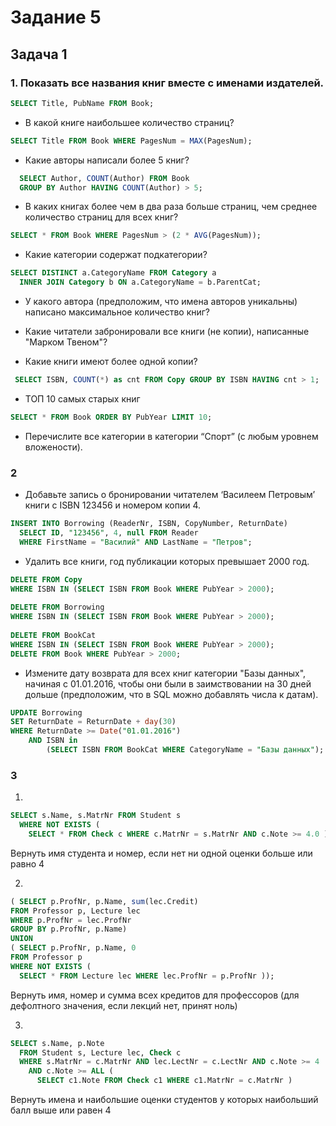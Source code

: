# Задание 5

## Задача 1

### 1. Показать все названия книг вместе с именами издателей.

```sql
SELECT Title, PubName FROM Book;
```

* В какой книге наибольшее количество страниц?

```sql
SELECT Title FROM Book WHERE PagesNum = MAX(PagesNum); 
```

* Какие авторы написали более 5 книг?

```sql
  SELECT Author, COUNT(Author) FROM Book 
  GROUP BY Author HAVING COUNT(Author) > 5;
```

* В каких книгах более чем в два раза больше страниц, чем среднее количество страниц для всех книг?

```sql
SELECT * FROM Book WHERE PagesNum > (2 * AVG(PagesNum)); 
```

* Какие категории содержат подкатегории?

```sql
SELECT DISTINCT a.CategoryName FROM Category a
  INNER JOIN Category b ON a.CategoryName = b.ParentCat;
```

* У какого автора (предположим, что имена авторов уникальны) написано максимальное количество книг?


* Какие читатели забронировали   все книги (не копии), написанные "Марком Твеном"?


* Какие книги имеют более одной копии?

```sql
 SELECT ISBN, COUNT(*) as cnt FROM Copy GROUP BY ISBN HAVING cnt > 1;
```

* ТОП 10 самых старых книг

```sql
SELECT * FROM Book ORDER BY PubYear LIMIT 10;
```

* Перечислите все категории в категории “Спорт” (с любым уровнем вложености).


### 2

* Добавьте запись о бронировании читателем ‘Василеем Петровым’ книги с ISBN 123456 и номером копии 4.

```sql
INSERT INTO Borrowing (ReaderNr, ISBN, CopyNumber, ReturnDate)
  SELECT ID, "123456", 4, null FROM Reader
  WHERE FirstName = "Василий" AND LastName = "Петров";
```

* Удалить все книги, год публикации которых превышает 2000 год.

```sql
DELETE FROM Copy
WHERE ISBN IN (SELECT ISBN FROM Book WHERE PubYear > 2000);
                    
DELETE FROM Borrowing
WHERE ISBN IN (SELECT ISBN FROM Book WHERE PubYear > 2000);
                    
DELETE FROM BookCat
WHERE ISBN IN (SELECT ISBN FROM Book WHERE PubYear > 2000);
DELETE FROM Book WHERE PubYear > 2000;
```

* Измените дату возврата для всех книг категории "Базы данных", начиная с 01.01.2016, чтобы они были в заимствовании на 30 дней дольше (предположим, что в SQL можно добавлять числа к датам).

```sql
UPDATE Borrowing
SET ReturnDate = ReturnDate + day(30)
WHERE ReturnDate >= Date("01.01.2016")
    AND ISBN in 
        (SELECT ISBN FROM BookCat WHERE CategoryName = "Базы данных");
```


### 3

1.
```sql
SELECT s.Name, s.MatrNr FROM Student s 
  WHERE NOT EXISTS ( 
    SELECT * FROM Check c WHERE c.MatrNr = s.MatrNr AND c.Note >= 4.0 ) ; 
```

Вернуть имя студента и номер, если нет ни одной оценки больше или равно 4

2.
```sql
( SELECT p.ProfNr, p.Name, sum(lec.Credit) 
FROM Professor p, Lecture lec 
WHERE p.ProfNr = lec.ProfNr
GROUP BY p.ProfNr, p.Name)
UNION
( SELECT p.ProfNr, p.Name, 0 
FROM Professor p
WHERE NOT EXISTS ( 
  SELECT * FROM Lecture lec WHERE lec.ProfNr = p.ProfNr )); 
```

Вернуть имя, номер и сумма всех кредитов для профессоров (для дефолтного значения, если лекций нет, принят ноль)

3.
```sql
SELECT s.Name, p.Note
  FROM Student s, Lecture lec, Check c
  WHERE s.MatrNr = c.MatrNr AND lec.LectNr = c.LectNr AND c.Note >= 4 
    AND c.Note >= ALL ( 
      SELECT c1.Note FROM Check c1 WHERE c1.MatrNr = c.MatrNr ) 
```

Вернуть имена и наибольшие оценки студентов у которых наибольший балл выше или равен 4
